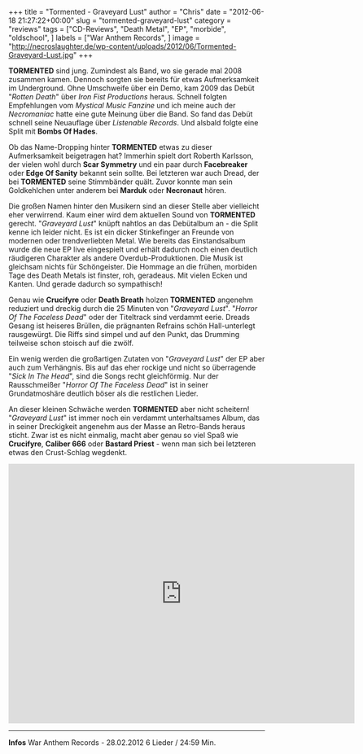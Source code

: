 +++
title = "Tormented - Graveyard Lust"
author = "Chris"
date = "2012-06-18 21:27:22+00:00"
slug = "tormented-graveyard-lust"
category = "reviews"
tags = ["CD-Reviews", "Death Metal", "EP", "morbide", "oldschool", ]
labels = ["War Anthem Records", ]
image = "http://necroslaughter.de/wp-content/uploads/2012/06/Tormented-Graveyard-Lust.jpg"
+++

**TORMENTED** sind jung. Zumindest als Band, wo sie gerade mal 2008 zusammen kamen. Dennoch sorgten sie bereits für etwas Aufmerksamkeit im Underground. Ohne Umschweife über ein Demo, kam 2009 das Debüt "_Rotten Death_" über _Iron Fist Productions_ heraus. Schnell folgten Empfehlungen vom _Mystical Music Fanzine_ und ich meine auch der _Necromaniac_ hatte eine gute Meinung über die Band. So fand das Debüt schnell seine Neuauflage über _Listenable Records_. Und alsbald folgte eine Split mit **Bombs Of Hades**.

Ob das Name-Dropping hinter **TORMENTED** etwas zu dieser Aufmerksamkeit beigetragen hat? Immerhin spielt dort Roberth Karlsson, der vielen wohl durch **Scar Symmetry** und ein paar durch **Facebreaker** oder **Edge Of Sanity** bekannt sein sollte. Bei letzteren war auch Dread, der bei **TORMENTED** seine Stimmbänder quält. Zuvor konnte man sein Goldkehlchen unter anderem bei **Marduk** oder **Necronaut** hören.

Die großen Namen hinter den Musikern sind an dieser Stelle aber vielleicht eher verwirrend. Kaum einer wird dem aktuellen Sound von **TORMENTED** gerecht. "_Graveyard Lust_" knüpft nahtlos an das Debütalbum an - die Split kenne ich leider nicht. Es ist ein dicker Stinkefinger an Freunde von modernen oder trendverliebten Metal. Wie bereits das Einstandsalbum wurde die neue EP live eingespielt und erhält dadurch noch einen deutlich räudigeren Charakter als andere Overdub-Produktionen. Die Musik ist gleichsam nichts für Schöngeister. Die Hommage an die frühen, morbiden Tage des Death Metals ist finster, roh, geradeaus. Mit vielen Ecken und Kanten. Und gerade dadurch so sympathisch!

Genau wie **Crucifyre** oder **Death Breath** holzen **TORMENTED** angenehm reduziert und dreckig durch die 25 Minuten von "_Graveyard Lust_". "_Horror Of The Faceless Dead_" oder der Titeltrack sind verdammt eerie. Dreads Gesang ist heiseres Brüllen, die prägnanten Refrains schön Hall-unterlegt rausgewürgt. Die Riffs sind simpel und auf den Punkt, das Drumming teilweise schon stoisch auf die zwölf.

Ein wenig werden die großartigen Zutaten von "_Graveyard Lust_" der EP aber auch zum Verhängnis. Bis auf das eher rockige und nicht so überragende "_Sick In The Head_", sind die Songs recht gleichförmig. Nur der Rausschmeißer "_Horror Of The Faceless Dead_" ist in seiner Grundatmoshäre deutlich böser als die restlichen Lieder.

An dieser kleinen Schwäche werden **TORMENTED** aber nicht scheitern! "_Graveyard Lust_" ist immer noch ein verdammt unterhaltsames Album, das in seiner Dreckigkeit angenehm aus der Masse an Retro-Bands heraus sticht. Zwar ist es nicht einmalig, macht aber genau so viel Spaß wie **Crucifyre**, **Caliber 666** oder **Bastard Priest** - wenn man sich bei letzteren etwas den Crust-Schlag wegdenkt.

<iframe allowfullscreen="" frameborder="0" height="510" src="http://www.youtube.com/embed/k0tRk83CO14" width="680"></iframe>



---
**Infos**
War Anthem Records - 28.02.2012
6 Lieder / 24:59 Min.
